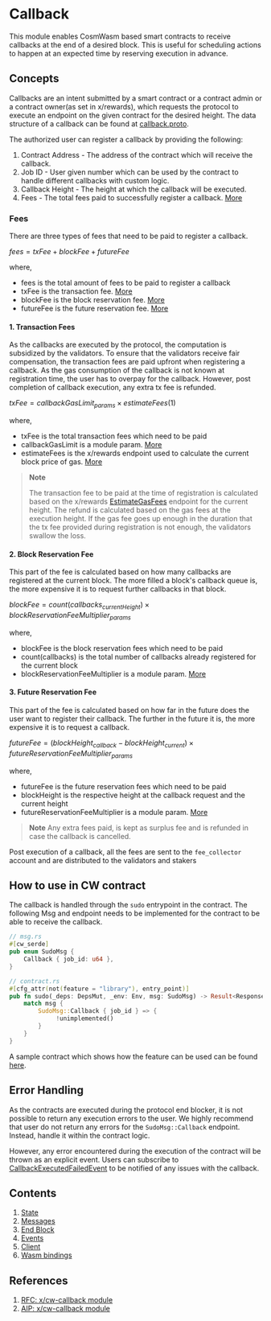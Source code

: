 # Callback

This module enables CosmWasm based smart contracts to receive callbacks at the end of a desired block. This is useful for scheduling actions to happen at an expected time by reserving execution in advance.

## Concepts

Callbacks are an intent submitted by a smart contract or a contract admin or a contract owner(as set in x/rewards), which requests the protocol to execute an endpoint on the given contract for the desired height. The data structure of a callback can be found at [callback.proto](../../../proto/archway/callback/v1/callback.proto#L12).

The authorized user can register a callback by providing the following:
1. Contract Address - The address of the contract which will receive the callback.
2. Job ID - User given number which can be used by the contract to handle different callbacks with custom logic.
3. Callback Height - The height at which the callback will be executed.
4. Fees - The total fees paid to successfully register a callback. [More](#fees)

### Fees

There are three types of fees that need to be paid to register a callback.

$fees = txFee + blockFee + futureFee$

where,
* fees is the total amount of fees to be paid to register a callback
* txFee is the transaction fee. [More](#1-transaction-fees)
* blockFee is the block reservation fee. [More](#2-block-reservation-fee)
* futureFee is the future reservation fee. [More](#3-future-reservation-fee)

#### 1. Transaction Fees
As the callbacks are executed by the protocol, the computation is subsidized by the validators. To ensure that the validators receive fair compensation, the transaction fees are paid upfront when registering a callback. As the gas consumption of the callback is not known at registration time, the user has to overpay for the callback. However, post completion of callback execution, any extra tx fee is refunded.

$txFee = callbackGasLimit_{params} \times estimateFees(1)$

where,
* txFee is the total transaction fees which need to be paid
* callbackGasLimit is a module param. [More](./01_state.md)
* estimateFees is the x/rewards endpoint used to calculate the current block price of gas. [More](../../rewards/spec/07_client.md#estimate-fees)

> **Note**
>
> The transaction fee to be paid at the time of registration is calculated based on the x/rewards [EstimateGasFees](../../../proto/archway/rewards/v1/query.proto#L39) endpoint for the current height. The refund is calculated based on the gas fees at the execution height. If the gas fee goes up enough in the duration that the tx fee provided during registration is not enough, the validators swallow the loss.

#### 2. Block Reservation Fee
This part of the fee is calculated based on how many callbacks are registered at the current block. The more filled a block's callback queue is, the more expensive it is to request further callbacks in that block.

$blockFee = count(callbacks_{currentHeight}) \times blockReservationFeeMultiplier_{params}$

where,
* blockFee is the block reservation fees which need to be paid
* count(callbacks) is the total number of callbacks already registered for the current block
* blockReservationFeeMultiplier is a module param. [More](./01_state.md)

#### 3. Future Reservation Fee
This part of the fee is calculated based on how far in the future does the user want to register their callback. The further in the future it is, the more expensive it is to request a callback.

$futureFee = (blockHeight_{callback} - blockHeight_{current}) \times futureReservationFeeMultiplier_{params}$

where,
* futureFee is the future reservation fees which need to be paid
* blockHeight is the respective height at the callback request and the current height
* futureReservationFeeMultiplier is a module param. [More](./01_state.md)

> **Note**
> Any extra fees paid, is kept as surplus fee and is refunded in case the callback is cancelled. 

Post execution of a callback, all the fees are sent to the `fee_collector` account and are distributed to the validators and stakers

## How to use in CW contract

The callback is handled through the `sudo` entrypoint in the contract. The following Msg and endpoint needs to be implemented for the contract to be able to receive the callback.

```rust
// msg.rs
#[cw_serde]
pub enum SudoMsg {    
    Callback { job_id: u64 },
}
```

```rust
// contract.rs
#[cfg_attr(not(feature = "library"), entry_point)]
pub fn sudo(_deps: DepsMut, _env: Env, msg: SudoMsg) -> Result<Response, ContractError> {
    match msg {        
        SudoMsg::Callback { job_id } => {
             !unimplemented()
        }
    }
}
```

A sample contract which shows how the feature can be used can be found [here](../../../contracts/callback-test/).

## Error Handling

As the contracts are executed during the protocol end blocker, it is not possible to return any execution errors to the user. 
We highly recommend that user do not return any errors for the `SudoMsg::Callback` endpoint. Instead, handle it within the contract logic. 

However, any error encountered during the execution of the contract will be thrown as an explicit event. Users can subscribe to [CallbackExecutedFailedEvent](../../../proto/archway/callback/v1/events.proto#L45) to be notified of any issues with the callback.

## Contents

1. [State](./01_state.md)
2. [Messages](./02_messages.md)
3. [End Block](./03_end_block.md)
4. [Events](./04_events.md)
5. [Client](./05_client.md)
6. [Wasm bindings](./06_wasm_bindings.md)

## References

1. [RFC: x/cw-callback module](https://github.com/orgs/archway-network/discussions/25)
2. [AIP: x/cw-callback module](https://github.com/archway-network/archway/issues/477)
